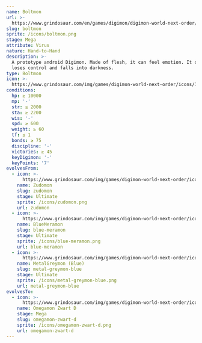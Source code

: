 ```yaml
---
name: Boltmon
url: >-
  https://www.grindosaur.com/en/games/digimon/digimon-world-next-order/digimon/186-boltmon
slug: boltmon
sprite: /icons/boltmon.png
stage: Mega
attribute: Virus
nature: Hand-to-Hand
description: >-
  A prototype android Digimon. Made of flesh, it can feel emotion. It often
  loses control and falls into darkness.
type: Boltmon
icon: >-
  https://www.grindosaur.com/img/games/digimon-world-next-order/icons/186-boltmon-icon.png
conditions:
  hp: ≥ 10000
  mp: '-'
  str: ≥ 2000
  sta: ≥ 2200
  wis: '-'
  spd: ≥ 600
  weight: ≥ 60
  tf: ≤ 1
  bonds: ≥ 75
  discipline: '-'
  victories: ≥ 45
  keyDigimon: '-'
  keyPoints: '7'
evolvesFrom:
  - icon: >-
      https://www.grindosaur.com/img/games/digimon-world-next-order/icons/117-zudomon-icon-small.png
    name: Zudomon
    slug: zudomon
    stage: Ultimate
    sprite: /icons/zudomon.png
    url: zudomon
  - icon: >-
      https://www.grindosaur.com/img/games/digimon-world-next-order/icons/138-bluemeramon-icon-small.png
    name: BlueMeramon
    slug: blue-meramon
    stage: Ultimate
    sprite: /icons/blue-meramon.png
    url: blue-meramon
  - icon: >-
      https://www.grindosaur.com/img/games/digimon-world-next-order/icons/143-metalgreymon-blue-icon-small.png
    name: MetalGreymon (Blue)
    slug: metal-greymon-blue
    stage: Ultimate
    sprite: /icons/metal-greymon-blue.png
    url: metal-greymon-blue
evolvesTo:
  - icon: >-
      https://www.grindosaur.com/img/games/digimon-world-next-order/icons/225-omegamon-zwart-d-icon-small.png
    name: Omegamon Zwart D
    stage: Mega
    slug: omegamon-zwart-d
    sprite: /icons/omegamon-zwart-d.png
    url: omegamon-zwart-d
---
```


